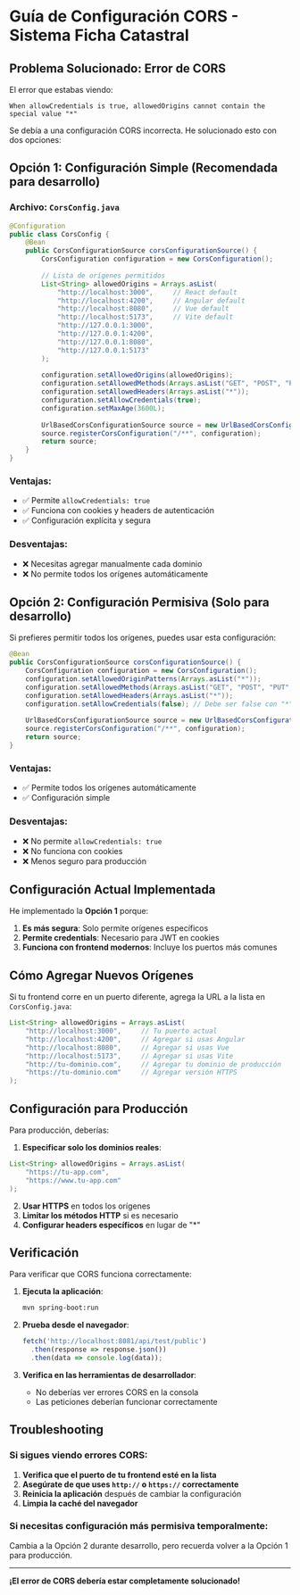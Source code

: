 # Guía de Configuración CORS - Sistema Ficha Catastral

## Problema Solucionado: Error de CORS

El error que estabas viendo:
```
When allowCredentials is true, allowedOrigins cannot contain the special value "*"
```

Se debía a una configuración CORS incorrecta. He solucionado esto con dos opciones:

## Opción 1: Configuración Simple (Recomendada para desarrollo)

### Archivo: `CorsConfig.java`
```java
@Configuration
public class CorsConfig {
    @Bean
    public CorsConfigurationSource corsConfigurationSource() {
        CorsConfiguration configuration = new CorsConfiguration();
        
        // Lista de orígenes permitidos
        List<String> allowedOrigins = Arrays.asList(
            "http://localhost:3000",     // React default
            "http://localhost:4200",     // Angular default
            "http://localhost:8080",     // Vue default
            "http://localhost:5173",     // Vite default
            "http://127.0.0.1:3000",
            "http://127.0.0.1:4200",
            "http://127.0.0.1:8080",
            "http://127.0.0.1:5173"
        );
        
        configuration.setAllowedOrigins(allowedOrigins);
        configuration.setAllowedMethods(Arrays.asList("GET", "POST", "PUT", "DELETE", "OPTIONS"));
        configuration.setAllowedHeaders(Arrays.asList("*"));
        configuration.setAllowCredentials(true);
        configuration.setMaxAge(3600L);
        
        UrlBasedCorsConfigurationSource source = new UrlBasedCorsConfigurationSource();
        source.registerCorsConfiguration("/**", configuration);
        return source;
    }
}
```

### Ventajas:
- ✅ Permite `allowCredentials: true`
- ✅ Funciona con cookies y headers de autenticación
- ✅ Configuración explícita y segura

### Desventajas:
- ❌ Necesitas agregar manualmente cada dominio
- ❌ No permite todos los orígenes automáticamente

## Opción 2: Configuración Permisiva (Solo para desarrollo)

Si prefieres permitir todos los orígenes, puedes usar esta configuración:

```java
@Bean
public CorsConfigurationSource corsConfigurationSource() {
    CorsConfiguration configuration = new CorsConfiguration();
    configuration.setAllowedOriginPatterns(Arrays.asList("*"));
    configuration.setAllowedMethods(Arrays.asList("GET", "POST", "PUT", "DELETE", "OPTIONS"));
    configuration.setAllowedHeaders(Arrays.asList("*"));
    configuration.setAllowCredentials(false); // Debe ser false con "*"
    
    UrlBasedCorsConfigurationSource source = new UrlBasedCorsConfigurationSource();
    source.registerCorsConfiguration("/**", configuration);
    return source;
}
```

### Ventajas:
- ✅ Permite todos los orígenes automáticamente
- ✅ Configuración simple

### Desventajas:
- ❌ No permite `allowCredentials: true`
- ❌ No funciona con cookies
- ❌ Menos seguro para producción

## Configuración Actual Implementada

He implementado la **Opción 1** porque:

1. **Es más segura**: Solo permite orígenes específicos
2. **Permite credentials**: Necesario para JWT en cookies
3. **Funciona con frontend modernos**: Incluye los puertos más comunes

## Cómo Agregar Nuevos Orígenes

Si tu frontend corre en un puerto diferente, agrega la URL a la lista en `CorsConfig.java`:

```java
List<String> allowedOrigins = Arrays.asList(
    "http://localhost:3000",     // Tu puerto actual
    "http://localhost:4200",     // Agregar si usas Angular
    "http://localhost:8080",     // Agregar si usas Vue
    "http://localhost:5173",     // Agregar si usas Vite
    "http://tu-dominio.com",     // Agregar tu dominio de producción
    "https://tu-dominio.com"     // Agregar versión HTTPS
);
```

## Configuración para Producción

Para producción, deberías:

1. **Especificar solo los dominios reales**:
```java
List<String> allowedOrigins = Arrays.asList(
    "https://tu-app.com",
    "https://www.tu-app.com"
);
```

2. **Usar HTTPS** en todos los orígenes
3. **Limitar los métodos HTTP** si es necesario
4. **Configurar headers específicos** en lugar de "*"

## Verificación

Para verificar que CORS funciona correctamente:

1. **Ejecuta la aplicación**:
   ```bash
   mvn spring-boot:run
   ```

2. **Prueba desde el navegador**:
   ```javascript
   fetch('http://localhost:8081/api/test/public')
     .then(response => response.json())
     .then(data => console.log(data));
   ```

3. **Verifica en las herramientas de desarrollador**:
   - No deberías ver errores CORS en la consola
   - Las peticiones deberían funcionar correctamente

## Troubleshooting

### Si sigues viendo errores CORS:

1. **Verifica que el puerto de tu frontend esté en la lista**
2. **Asegúrate de que uses `http://` o `https://` correctamente**
3. **Reinicia la aplicación** después de cambiar la configuración
4. **Limpia la caché del navegador**

### Si necesitas configuración más permisiva temporalmente:

Cambia a la Opción 2 durante desarrollo, pero recuerda volver a la Opción 1 para producción.

---

**¡El error de CORS debería estar completamente solucionado!** 